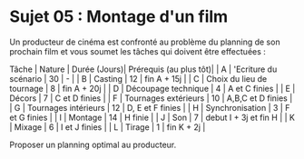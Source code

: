 # Sujet 05 : Montage d'un film


Un producteur de cinéma est confronté au problème du planning de son prochain film et vous soumet les tâches qui doivent être effectuées :

Tâche | Nature                    | Durée (Jours)| Prérequis (au plus tôt)|
| A   | \'Ecriture du scénario    | 30           | -                      |
| B   | Casting                   | 12           | fin A + 15j            |
| C   | Choix du lieu de tournage | 8            | fin A + 20j            |
| D   | Découpage technique       | 4            | A et C finies          |
| E   | Décors                    | 7            | C et D finies          |
| F   | Tournages extérieurs      | 10           | A,B,C et D finies      |
| G   | Tournages intérieurs      | 12           | D, E et F finies       |
| H   | Synchronisation           | 3            | F et G finies          |
| I   | Montage                   | 14           | H finie                |
| J   | Son                       | 7            | debut I + 3j et fin H  |
| K   | Mixage                    | 6            | I et J finies          |
| L   | Tirage                    | 1            | fin K + 2j             |

Proposer un planning optimal au  producteur.

